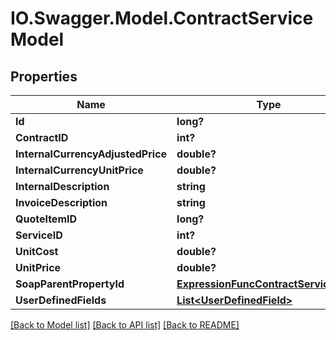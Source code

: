 # IO.Swagger.Model.ContractServiceModel
## Properties

Name | Type | Description | Notes
------------ | ------------- | ------------- | -------------
**Id** | **long?** |  | [optional] 
**ContractID** | **int?** |  | [optional] 
**InternalCurrencyAdjustedPrice** | **double?** |  | [optional] 
**InternalCurrencyUnitPrice** | **double?** |  | [optional] 
**InternalDescription** | **string** |  | [optional] 
**InvoiceDescription** | **string** |  | [optional] 
**QuoteItemID** | **long?** |  | [optional] 
**ServiceID** | **int?** |  | [optional] 
**UnitCost** | **double?** |  | [optional] 
**UnitPrice** | **double?** |  | [optional] 
**SoapParentPropertyId** | [**ExpressionFuncContractServiceInt64**](ExpressionFuncContractServiceInt64.md) |  | [optional] 
**UserDefinedFields** | [**List&lt;UserDefinedField&gt;**](UserDefinedField.md) |  | [optional] 

[[Back to Model list]](../README.md#documentation-for-models) [[Back to API list]](../README.md#documentation-for-api-endpoints) [[Back to README]](../README.md)

